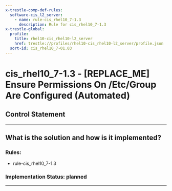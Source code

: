 ```yaml
---
x-trestle-comp-def-rules:
  software-cis_l2_server:
    - name: rule-cis_rhel10_7-1.3
      description: Rule for cis_rhel10_7-1.3
x-trestle-global:
  profile:
    title: rhel10-cis_rhel10-l2_server
    href: trestle://profiles/rhel10-cis_rhel10-l2_server/profile.json
  sort-id: cis_rhel10_7-01.03
---
```


# cis_rhel10_7-1.3 - \[REPLACE_ME\] Ensure Permissions On /Etc/Group Are Configured (Automated)

## Control Statement

______________________________________________________________________

## What is the solution and how is it implemented?

<!-- For implementation status enter one of: implemented, partial, planned, alternative, not-applicable -->

<!-- Note that the list of rules under ### Rules: is read-only and changes will not be captured after assembly to JSON -->

<!-- Add control implementation description here for control: cis_rhel10_7-1.3 -->

### Rules:

  - rule-cis_rhel10_7-1.3

### Implementation Status: planned

______________________________________________________________________
